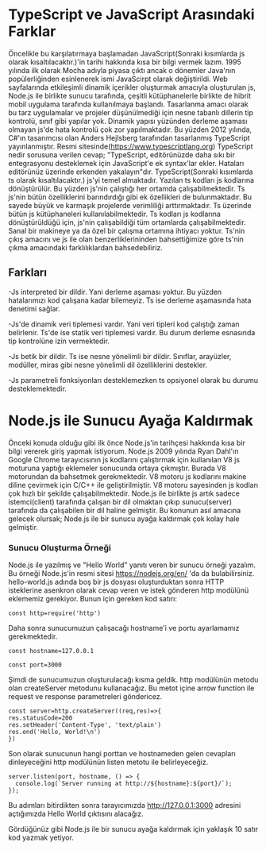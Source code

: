 # TypeScript ve JavaScript Arasındaki Farklar

Öncelikle bu karşılatırmaya başlamadan JavaScript(Sonraki kısımlarda js olarak kısaltılacaktır.)'in tarihi hakkında kısa bir bilgi vermek lazım. 1995 yılında ilk olarak Mocha adıyla piyasa çıktı ancak o dönemler Java'nın popülerliğinden esinlenerek ismi JavaScirpt olarak değiştirildi. Web sayfalarında etkileşimli dinamik içerikler oluşturmak amacıyla oluşturulan js, Node.js ile birlikte sunucu tarafında, çeşitli kütüphanelerle birlikte de hibrit mobil uygulama tarafında kullanılmaya başlandı. Tasarlanma amacı olarak bu tarz uygulamalar ve projeler düşünülmediği için nesne tabanlı dillerin tip kontrolü, sınıf gibi yapılar yok. Dinamik yapısı yüzünden derleme aşaması olmayan js'de hata kontrolü çok zor yapılmaktadır. Bu yüzden 2012 yılında, C#'ın tasarımcısı olan Anders Hejlsberg tarafından tasarlanmış TypeScript yayınlanmıştır. Resmi sitesinde(https://www.typescriptlang.org) TypeScript nedir sorusuna verilen cevap; "TypeScript, editörünüzde daha sıkı bir entegrasyonu desteklemek için JavaScript'e ek syntax'lar ekler. Hataları editörünüz üzerinde erkenden yakalayın"dır. TypeScript(Sonraki kısımlarda ts olarak kısaltılacaktır.) js'yi temel almaktadır. Yazılan ts kodları js kodlarına dönüştürülür. Bu yüzden js'nin çalıştığı her ortamda çalışabilmektedir. Ts js'nin bütün özelliklerini barındırdığı gibi ek özellikleri de bulunmaktadır. Bu sayede büyük ve karmaşık projelerde verimliliği arttırmaktadır. Ts üzerinde bütün js kütüphaneleri kullanılabilmektedir. Ts kodları js kodlarına dönüştürüldüğü için, js'nin çalışabildiği tüm ortamlarda çalışabilmektedir. Sanal bir makineye ya da özel bir çalışma ortamına ihtiyacı yoktur. Ts'nin çıkış amacını ve js ile olan benzerliklerininden bahsettiğimize göre ts'nin çıkma amacındaki farklılıklardan bahsedebiliriz.


## Farkları

-Js interpreted bir dildir. Yani derleme aşaması yoktur. Bu yüzden hatalarımızı kod çalışana kadar bilemeyiz. Ts ise derleme aşamasında hata denetimi sağlar.

-Js'de dinamik veri tiplemesi vardır. Yani veri tipleri kod çalıştığı zaman belirlenir. Ts'de ise statik veri tiplemesi vardır. Bu durum derleme esnasında tip kontrolüne izin vermektedir. 

-Js betik bir dildir. Ts ise nesne yönelimli bir dildir. Sınıflar, arayüzler, modüller, miras gibi nesne yönelimli dil özelliklerini destekler.

-Js parametreli fonksiyonları desteklemezken ts opsiyonel olarak bu durumu desteklemektedir.


# Node.js ile Sunucu Ayağa Kaldırmak

Önceki konuda olduğu gibi ilk önce Node.js'in tarihçesi hakkında kısa bir bilgi vererek giriş yapmak istiyorum. Node.js 2009 yılında Ryan Dahl'ın Google Chrome tarayıcısının js kodlarını çalıştırmak için kullanılan V8 js moturuna yaptığı eklemeler sonucunda ortaya çıkmıştır. Burada V8 motorundan da bahsetmek gerekmektedir. V8 motoru js kodlarını makine diline çevirmek için C/C++ ile geliştirilmiştir. V8 motoru sayesinden js kodları çok hızlı bir şekilde çalışabilmektedir. Node.js ile birlikte js artık sadece istemci(client) tarafında çalışan bir dil olmaktan çıkıp sunucu(server) tarafında da çalışabilen bir dil haline gelmiştir. Bu konunun asıl amacına gelecek olursak; Node.js ile bir sunucu ayağa kaldırmak çok kolay hale gelmiştir.


### Sunucu Oluşturma Örneği

Node.js ile yazılmış ve "Hello World" yanıtı veren bir sunucu örneği yazalım. Bu örneği Node.js'in resmi sitesi https://nodejs.org/en/ 'da da bulabilirsiniz. 
hello-world.js adında boş bir js dosyası oluşturduktan sonra HTTP isteklerine asenkron olarak cevap veren ve istek gönderen http modülünü eklememiz gerekiyor. Bunun için gereken kod satırı:
```
const http=require('http')
```
Daha sonra sunucumuzun çalışacağı hostname'i ve portu ayarlamamız gerekmektedir.
```
const hostname=127.0.0.1

const port=3000
```
Şimdi de sunucumuzun oluşturulacağı kısma geldik. http modülünün metodu olan createServer metodunu kullanacağız. Bu metot içine arrow function ile request ve response parametreleri göndericez.
```
const server=http.createServer((req,res)=>{
res.statusCode=200
res.setHeader('Content-Type', 'text/plain')
res.end('Hello, World!\n')
})
```
Son olarak sunucunun hangi porttan ve hostnameden gelen cevapları dinleyeceğini http modülünün listen metotu ile belirleyeceğiz.
```
server.listen(port, hostname, () => {
  console.log(`Server running at http://${hostname}:${port}/`);
});
```
Bu adımları bitirdikten sonra tarayıcımızda http://127.0.0.1:3000 adresini açtığımızda Hello World çıktısını alacağız.

Gördüğünüz gibi Node.js ile bir sunucu ayağa kaldırmak için yaklaşık 10 satır kod yazmak yetiyor. 
